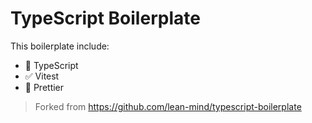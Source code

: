 # TypeScript Boilerplate

This boilerplate include:

- 💬 TypeScript
- ✅ Vitest
- 💅 Prettier

> Forked from https://github.com/lean-mind/typescript-boilerplate

